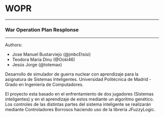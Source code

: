 # WOPR
-----

### War Operation Plan Resplonse
------------------------------

Authors:
- Jose Manuel Bustarviejo (@jmbcEtsisi)
- Teodora María Dinu (@Ooki46)
- Jesús Jorge (@totemax)

Desarrollo de simulador de guerra nuclear con aprendizaje para la asignatura de Sistemas Inteligentes.
Universidad Politécnica de Madrid - Grado en Ingeniería de Computadores.

El proyecto esta basado en el enfrentamiento de dos jugadores (Sistemas inteligentes) y en el aprendizaje de estos mediante un algoritmo genético.
Los controles de las distintas partes del sistema inteligente se realizarán mediante Controladores Borrosos haciendo uso de la librería JFuzzyLogic.

